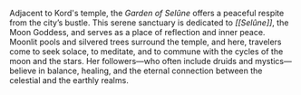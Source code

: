 Adjacent to Kord's temple, the _Garden of Selûne_ offers a peaceful respite from the city’s bustle. This serene sanctuary is dedicated to _[[Selûne]]_, the Moon Goddess, and serves as a place of reflection and inner peace. Moonlit pools and silvered trees surround the temple, and here, travelers come to seek solace, to meditate, and to commune with the cycles of the moon and the stars. Her followers—who often include druids and mystics—believe in balance, healing, and the eternal connection between the celestial and the earthly realms.